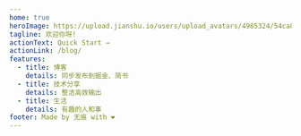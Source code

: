 ```yaml
---
home: true
heroImage: https://upload.jianshu.io/users/upload_avatars/4985324/54ca8f9a-ff58-453d-a232-5633aad91945.jpg?imageMogr2/auto-orient/strip|imageView2/1/w/240/h/240
tagline: 欢迎你呀!
actionText: Quick Start →
actionLink: /blog/
features:
  - title: 博客
    details: 同步发布到掘金、简书
  - title: 技术分享
    details: 整洁高效输出
  - title: 生活
    details: 有趣的人和事
footer: Made by 无痕 with ❤️
---
```

